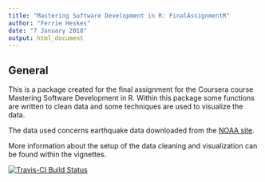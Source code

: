 ```yaml
---
title: "Mastering Software Development in R: FinalAssignmentR"
author: "Ferrie Heskes"
date: "7 January 2018"
output: html_document
---
```


## General

This is a package created for the final assignment for the Coursera course Mastering Software Development in R. Within this package some functions are written to clean data and some techniques are used to visualize the data. 

The data used concerns earthquake data downloaded from the [NOAA site](https://www.ngdc.noaa.gov/nndc/struts/form?t=101650&s=1&d=1). 

More information about the setup of the data cleaning and visualization can be found within the vignettes.

[![Travis-CI Build Status](https://travis-ci.org/FerrieHeskes/FinalAssignmentR.svg?branch=master)](https://travis-ci.org/FerrieHeskes/FinalAssignmentR)